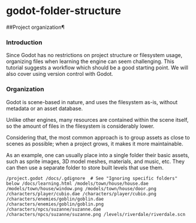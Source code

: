 # godot-folder-structure
##Project organization¶
### Introduction
Since Godot has no restrictions on project structure or filesystem usage, organizing files when learning the engine can seem challenging. This tutorial suggests a workflow which should be a good starting point. We will also cover using version control with Godot.

### Organization
Godot is scene-based in nature, and uses the filesystem as-is, without metadata or an asset database.

Unlike other engines, many resources are contained within the scene itself, so the amount of files in the filesystem is considerably lower.

Considering that, the most common approach is to group assets as close to scenes as possible; when a project grows, it makes it more maintainable.

As an example, one can usually place into a single folder their basic assets, such as sprite images, 3D model meshes, materials, and music, etc. They can then use a separate folder to store built levels that use them.

``
/project.godot
/docs/.gdignore  # See "Ignoring specific folders" below
/docs/learning.html
/models/town/house/house.dae
/models/town/house/window.png
/models/town/house/door.png
/characters/player/cubio.dae
/characters/player/cubio.png
/characters/enemies/goblin/goblin.dae
/characters/enemies/goblin/goblin.png
/characters/npcs/suzanne/suzanne.dae
/characters/npcs/suzanne/suzanne.png
/levels/riverdale/riverdale.scn
``
